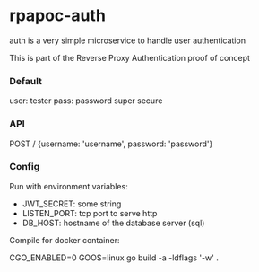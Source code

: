 # rpapoc-auth

auth is a very simple microservice to handle user authentication

This is part of the Reverse Proxy Authentication proof of concept

### Default

user: tester
pass: password
super secure

### API

POST / {username: 'username', password: 'password'}

### Config

Run with environment variables:

* JWT_SECRET: some string
* LISTEN_PORT: tcp port to serve http
* DB_HOST: hostname of the database server (sql)

Compile for docker container:

CGO_ENABLED=0 GOOS=linux go build -a -ldflags '-w' .

